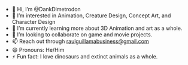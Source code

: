- 👋 Hi, I’m @DankDimetrodon
- 👀 I’m interested in Animation, Creature Design, Concept Art, and Character Design
- 🌱 I’m currently learning more about 3D Animation and art as a whole.
- 💞️ I’m looking to collaborate on game and movie projects.
- 📫 Reach out through raulguillamabusiness@gmail.com
- 😄 Pronouns: He/Him
- ⚡ Fun fact: I love dinosaurs and extinct animals as a whole.
